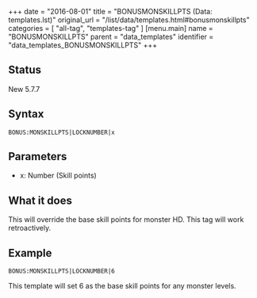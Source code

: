 +++
date = "2016-08-01"
title = "BONUSMONSKILLPTS (Data: templates.lst)"
original_url = "/list/data/templates.html#bonusmonskillpts"
categories = [ "all-tag", "templates-tag" ]
[menu.main]
    name = "BONUSMONSKILLPTS"
    parent = "data_templates"
    identifier = "data_templates_BONUSMONSKILLPTS"
+++

## Status

New 5.7.7

## Syntax

`BONUS:MONSKILLPTS|LOCKNUMBER|x`

## Parameters

-   x: Number (Skill points)



What it does
------------

This will override the base skill points for monster HD. This tag will
work retroactively.

Example
-------

`BONUS:MONSKILLPTS|LOCKNUMBER|6`

This template will set 6 as the base skill points for any monster
levels.

